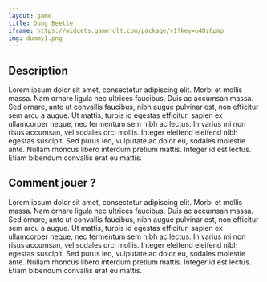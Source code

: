 ```yaml
---
layout: game
title: Dung Beetle
iframe: https://widgets.gamejolt.com/package/v1?key=o4DzCpmp
img: dummy1.png
---
```


## Description

Lorem ipsum dolor sit amet, consectetur adipiscing elit. Morbi et mollis massa. Nam ornare ligula nec ultrices faucibus. Duis ac accumsan massa. Sed ornare, ante ut convallis faucibus, nibh augue pulvinar est, non efficitur sem arcu a augue. Ut mattis, turpis id egestas efficitur, sapien ex ullamcorper neque, nec fermentum sem nibh ac lectus. In varius mi non risus accumsan, vel sodales orci mollis. Integer eleifend eleifend nibh egestas suscipit. Sed purus leo, vulputate ac dolor eu, sodales molestie ante. Nullam rhoncus libero interdum pretium mattis. Integer id est lectus. Etiam bibendum convallis erat eu mattis.

## Comment jouer ?

Lorem ipsum dolor sit amet, consectetur adipiscing elit. Morbi et mollis massa. Nam ornare ligula nec ultrices faucibus. Duis ac accumsan massa. Sed ornare, ante ut convallis faucibus, nibh augue pulvinar est, non efficitur sem arcu a augue. Ut mattis, turpis id egestas efficitur, sapien ex ullamcorper neque, nec fermentum sem nibh ac lectus. In varius mi non risus accumsan, vel sodales orci mollis. Integer eleifend eleifend nibh egestas suscipit. Sed purus leo, vulputate ac dolor eu, sodales molestie ante. Nullam rhoncus libero interdum pretium mattis. Integer id est lectus. Etiam bibendum convallis erat eu mattis.